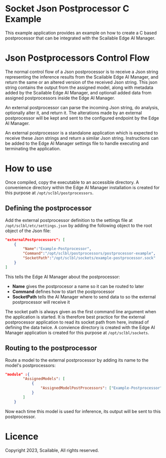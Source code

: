Socket Json Postprocessor C Example
=========================

This example application provides an example on how to create a C based postprocessor that can be integrated with the Scailable Edge AI Manager.

# Json Postprocessors Control Flow

The normal control flow of a Json postprocessor is to receive a Json string representing the inference results from the Scailable Edge AI Manager, and return the same or an altered version of the received Json string. This json string contains the output from the assigned model, along with metadata added by the Scailable Edge AI Manager, and optionall added data from assigned postprocessors inside the Edge AI Manager. 

An external postprocessor can parse the incoming Json string, do analysis, optionally alter it, and return it. The alterations made by an external postprocessor will be kept and sent to the configured endpoint by the Edge AI Manager.

An external postprocessor is a standalone application which is expected to receive these Json strings and return a similar Json string. Instructions can be added to the Edge AI Manager settings file to handle executing and terminating the application.

# How to use

Once compiled, copy the executable to an accessible directory. A convenience directory within the Edge AI Manager installation is created for this purpose at `/opt/sclbl/postprocessors`.

## Defining the postprocessor

Add the external postprocessor definition to the settings file at `/opt/sclbl/etc/settings.json` by adding the following object to the root object of the Json file:

``` json
"externalPostprocessors": [
    {
        "Name":"Example-Postprocessor",
        "Command":"/opt/sclbl/postprocessors/postprocessor-example",
        "SocketPath":"/opt/sclbl/sockets/example-postprocessor.sock"
    }
]
```

This tells the Edge AI Manager about the postprocessor:
- **Name** gives the postprocesor a name so it can be routed to later
- **Command** defines how to start the postprocessor
- **SocketPath** tells the AI Manager where to send data to so the external postprocessor will receive it

The socket path is always given as the first command line argument when the application is started. It is therefore best practice for the external postprocessor application to read its socket path from here, instead of defining the data twice. A convience directory is created with the Edge AI Manager application is created for this purpose at `/opt/sclbl/sockets`.

## Routing to the postprocessor

Route a model to the external postprocessor by adding its name to the model's postprocessors:

```json
"module" :{
        "AssignedModels": [
            {
                "AssignedModelPostProcessors": ["Example-Postprocessor"]
            }
        ]
    }
```

Now each time this model is used for inference, its output will be sent to this postprocessor.


# Licence

Copyright 2023, Scailable, All rights reserved.
